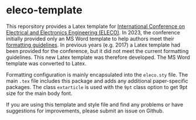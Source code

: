 # eleco-template
This reporsitory provides a Latex template for
[International Conference on Electrical and Electronics Engineering (ELECO)](http://www.eleco.org.tr).
In 2023, the conference initially provided only an MS Word template to help authors meet their
[formatting guidelines](http://www.eleco.org.tr/authors.htm).
In previous years (e.g. 2017) a Latex template had been provided for the conference, but it did not
meet the current formatting guidelines. This new Latex template was therefore developed. The MS Word
template was converted to Latex.

Formatting configuration is mainly encapsulated into the `eleco.sty` file. The main `.tex` file includes
this package and adds any additional paper-specific packages. The class `extarticle` is used with the `9pt`
class option to get 9pt size for the main body font.

If you are using this template and style file and find any problems or have suggestions for improvements,
please submit an issue on Github.
